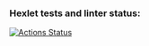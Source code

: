 ### Hexlet tests and linter status:
[![Actions Status](https://github.com/Alwodan/java-project-61/workflows/hexlet-check/badge.svg)](https://github.com/Alwodan/java-project-61/actions)